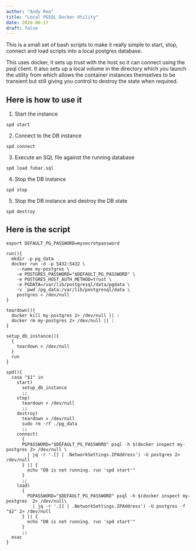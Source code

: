 ```yaml
---
author: "Andy Rea"
title: "Local PGSQL Docker Utility"
date: 2020-06-17
draft: false
---
```


This is a small set of bash scripts to make it really simple to start, stop, connect and load scripts into a local postgres database.

This uses docker, it sets up trust with the host so it can connect using the psql client. It also sets up a local volume in the directory which you launch the utility from which allows the container instances themselves to be transient but still giving you control to destroy the state when required.

## Here is how to use it

1. Start the instance

```shell
spd start
```

2. Connect to the DB instance

```shell
spd connect
```

3. Execute an SQL file against the running database

```shell
spd load fubar.sql
```

4. Stop the DB instance

```shell
spd stop
```

5. Stop the DB instance and destroy the DB state

```shell
spd destroy
```

## Here is the script

```shell
export DEFAULT_PG_PASSWORD=mysecretpassword

run(){
  mkdir -p pg_data
  docker run -d -p 5432:5432 \
    --name my-postgres \
    -e POSTGRES_PASSWORD="$DEFAULT_PG_PASSWORD" \
    -e POSTGRES_HOST_AUTH_METHOD=trust \
    -e PGDATA=/var/lib/postgresql/data/pgdata \
    -v `pwd`/pg_data:/var/lib/postgresql/data \
    postgres > /dev/null
}

teardown(){
  docker kill my-postgres 2> /dev/null || :
  docker rm my-postgres 2> /dev/null || :
}

setup_db_instance(){
  {
    teardown > /dev/null
  }
  run
}

spd(){
  case "$1" in
    start)
      setup_db_instance
      ;;
    stop)
      teardown > /dev/null
      ;;
    destroy)
      teardown > /dev/null
      sudo rm -rf ./pg_data
      ;;
    connect)
      {
      PGPASSWORD="$DEFAULT_PG_PASSWORD" psql -h $(docker inspect my-postgres 2> /dev/null \
        | jq -r '.[] | .NetworkSettings.IPAddress') -U postgres 2> /dev/null
      } || {
        echo "DB is not running. run 'spd start'"
      }
      ;;
    load)
      {
        PGPASSWORD="$DEFAULT_PG_PASSWORD" psql -h $(docker inspect my-postgres  2> /dev/null\
          | jq -r '.[] | .NetworkSettings.IPAddress') -U postgres -f "$2" 2> /dev/null
      } || {
        echo "DB is not running. run 'spd start'"
      }
      ;;
  esac
}
```
